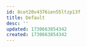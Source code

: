 ```yaml
---
id: 8cot20v4376ien55ltzp13f
title: Default
desc: ''
updated: 1730663854342
created: 1730663854342
---
```

